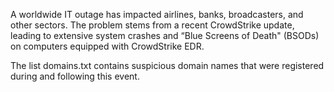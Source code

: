 A worldwide IT outage has impacted airlines, banks, broadcasters, and other sectors. The problem stems from a recent CrowdStrike update, leading to extensive system crashes and “Blue Screens of Death" (BSODs) on computers equipped with CrowdStrike EDR. 

The list domains.txt contains suspicious domain names that were registered during and following this event.
